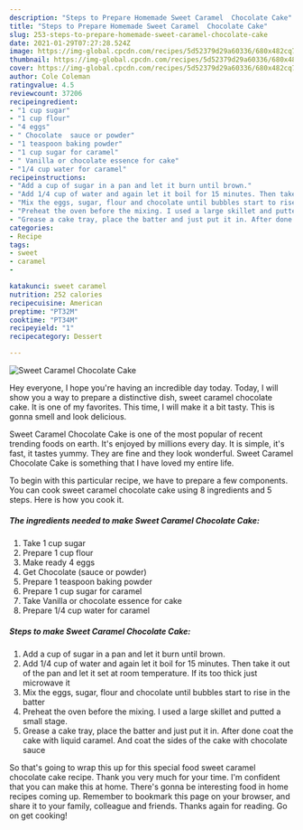 ```yaml
---
description: "Steps to Prepare Homemade Sweet Caramel  Chocolate Cake"
title: "Steps to Prepare Homemade Sweet Caramel  Chocolate Cake"
slug: 253-steps-to-prepare-homemade-sweet-caramel-chocolate-cake
date: 2021-01-29T07:27:28.524Z
image: https://img-global.cpcdn.com/recipes/5d52379d29a60336/680x482cq70/sweet-caramel-chocolate-cake-recipe-main-photo.jpg
thumbnail: https://img-global.cpcdn.com/recipes/5d52379d29a60336/680x482cq70/sweet-caramel-chocolate-cake-recipe-main-photo.jpg
cover: https://img-global.cpcdn.com/recipes/5d52379d29a60336/680x482cq70/sweet-caramel-chocolate-cake-recipe-main-photo.jpg
author: Cole Coleman
ratingvalue: 4.5
reviewcount: 37206
recipeingredient:
- "1 cup sugar"
- "1 cup flour"
- "4 eggs"
- " Chocolate  sauce or powder"
- "1 teaspoon baking powder"
- "1 cup sugar for caramel"
- " Vanilla or chocolate essence for cake"
- "1/4 cup water for caramel"
recipeinstructions:
- "Add a cup of sugar in a pan and let it burn until brown."
- "Add 1/4 cup of water and again let it boil for 15 minutes. Then take it out of the pan and let it set at room temperature. If its too thick just microwave it"
- "Mix the eggs, sugar, flour and chocolate until bubbles start to rise in the batter"
- "Preheat the oven before the mixing. I used a large skillet and putted a small stage."
- "Grease a cake tray, place the batter and just put it in. After done coat the cake with liquid caramel. And coat the sides of the cake with chocolate sauce"
categories:
- Recipe
tags:
- sweet
- caramel
- 

katakunci: sweet caramel  
nutrition: 252 calories
recipecuisine: American
preptime: "PT32M"
cooktime: "PT34M"
recipeyield: "1"
recipecategory: Dessert

---
```



![Sweet Caramel  Chocolate Cake](https://img-global.cpcdn.com/recipes/5d52379d29a60336/680x482cq70/sweet-caramel-chocolate-cake-recipe-main-photo.jpg)

Hey everyone, I hope you're having an incredible day today. Today, I will show you a way to prepare a distinctive dish, sweet caramel  chocolate cake. It is one of my favorites. This time, I will make it a bit tasty. This is gonna smell and look delicious.

Sweet Caramel  Chocolate Cake is one of the most popular of recent trending foods on earth. It's enjoyed by millions every day. It is simple, it's fast, it tastes yummy. They are fine and they look wonderful. Sweet Caramel  Chocolate Cake is something that I have loved my entire life.




To begin with this particular recipe, we have to prepare a few components. You can cook sweet caramel  chocolate cake using 8 ingredients and 5 steps. Here is how you cook it.

<!--inarticleads1-->

##### The ingredients needed to make Sweet Caramel  Chocolate Cake:

1. Take 1 cup sugar
1. Prepare 1 cup flour
1. Make ready 4 eggs
1. Get  Chocolate  (sauce or powder)
1. Prepare 1 teaspoon baking powder
1. Prepare 1 cup sugar for caramel
1. Take  Vanilla or chocolate essence for cake
1. Prepare 1/4 cup water for caramel




<!--inarticleads2-->

##### Steps to make Sweet Caramel  Chocolate Cake:

1. Add a cup of sugar in a pan and let it burn until brown.
1. Add 1/4 cup of water and again let it boil for 15 minutes. Then take it out of the pan and let it set at room temperature. If its too thick just microwave it
1. Mix the eggs, sugar, flour and chocolate until bubbles start to rise in the batter
1. Preheat the oven before the mixing. I used a large skillet and putted a small stage.
1. Grease a cake tray, place the batter and just put it in. After done coat the cake with liquid caramel. And coat the sides of the cake with chocolate sauce




So that's going to wrap this up for this special food sweet caramel  chocolate cake recipe. Thank you very much for your time. I'm confident that you can make this at home. There's gonna be interesting food in home recipes coming up. Remember to bookmark this page on your browser, and share it to your family, colleague and friends. Thanks again for reading. Go on get cooking!
